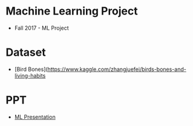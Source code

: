 # Machine Learning Project
- Fall 2017 - ML Project

# Dataset
- [Bird Bones](https://www.kaggle.com/zhangjuefei/birds-bones-and-living-habits

# PPT
- [ML Presentation](https://docs.google.com/presentation/d/1OqT3iuFB1uS530cvE9aGFn5tm_wbvS7l9drSPiaJh3g/edit#slide=id.p)

